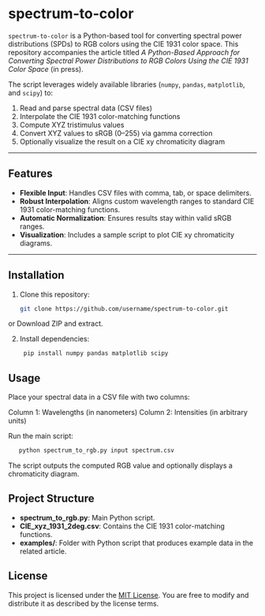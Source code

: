 # spectrum-to-color

`spectrum-to-color` is a Python-based tool for converting spectral power distributions (SPDs) to RGB colors using the CIE 1931 color space. This repository accompanies the article titled _A Python-Based Approach for Converting Spectral Power Distributions to RGB Colors Using the CIE 1931 Color Space_ (in press).

The script leverages widely available libraries (`numpy`, `pandas`, `matplotlib`, and `scipy`) to:

1. Read and parse spectral data (CSV files)
2. Interpolate the CIE 1931 color-matching functions
3. Compute XYZ tristimulus values
4. Convert XYZ values to sRGB (0–255) via gamma correction
5. Optionally visualize the result on a CIE xy chromaticity diagram

---

## Features

- **Flexible Input**: Handles CSV files with comma, tab, or space delimiters.
- **Robust Interpolation**: Aligns custom wavelength ranges to standard CIE 1931 color-matching functions.
- **Automatic Normalization**: Ensures results stay within valid sRGB ranges.
- **Visualization**: Includes a sample script to plot CIE xy chromaticity diagrams.

---

## Installation

1. Clone this repository:
   ```bash
   git clone https://github.com/username/spectrum-to-color.git
   ```
   
or Download ZIP and extract.

2. Install dependencies:
	```bash
     pip install numpy pandas matplotlib scipy
	```

## Usage
Place your spectral data in a CSV file with two columns:

Column 1: Wavelengths (in nanometers)
Column 2: Intensities (in arbitrary units)

Run the main script:

```bash
   python spectrum_to_rgb.py input spectrum.csv
```

The script outputs the computed RGB value and optionally displays a chromaticity diagram.

## Project Structure
- **spectrum_to_rgb.py**: Main Python script.
- **CIE_xyz_1931_2deg.csv**: Contains the CIE 1931 color-matching functions.
- **examples/**: Folder with Python script that produces example data in the related article.

## License
This project is licensed under the [MIT License](https://github.com/sblisesivdin/spectrum-to-rgb/blob/main/LICENSE). You are free to modify and distribute it as described by the license terms.
